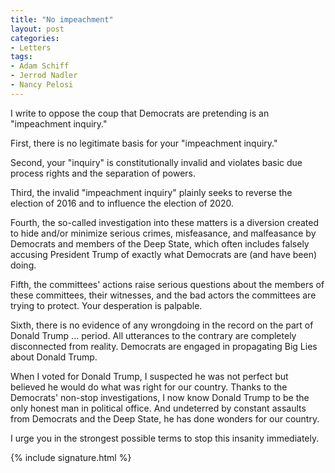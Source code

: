 ```yaml
---
title: "No impeachment"
layout: post
categories:
- Letters
tags:
- Adam Schiff
- Jerrod Nadler
- Nancy Pelosi
---
```


I write to oppose the coup that Democrats are pretending is an "impeachment inquiry."

First, there is no legitimate basis for your "impeachment inquiry."

Second, your "inquiry" is constitutionally invalid and violates basic due process rights and the separation of powers.

Third, the invalid "impeachment inquiry" plainly seeks to reverse the election of 2016 and to influence the election of 2020.

Fourth, the so-called investigation into these matters is a diversion created to hide and/or minimize serious crimes, misfeasance, and malfeasance by Democrats and members of the Deep State, which often includes falsely accusing President Trump of exactly what Democrats are (and have been) doing.

Fifth, the committees' actions raise serious questions about the members of these committees, their witnesses, and the bad actors the committees are trying to protect. Your desperation is palpable.

Sixth, there is no evidence of any wrongdoing in the record on the part of Donald Trump ... period. All utterances to the contrary are completely disconnected from reality. Democrats are engaged in propagating Big Lies about Donald Trump.

When I voted for Donald Trump, I suspected he was not perfect but believed he would do what was right for our country. Thanks to the Democrats' non-stop investigations, I now know Donald Trump to be the only honest man in political office. And undeterred by constant assaults from Democrats and the Deep State, he has done wonders for our country.

I urge you in the strongest possible terms to stop this insanity immediately.

{% include signature.html %}
